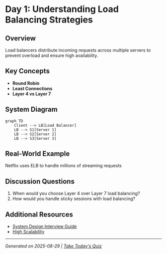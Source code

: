 # Day 1: Understanding Load Balancing Strategies

## Overview
Load balancers distribute incoming requests across multiple servers to prevent overload and ensure high availability.

## Key Concepts
- **Round Robin**
- **Least Connections**
- **Layer 4 vs Layer 7**

## System Diagram
```mermaid
graph TD
    Client --> LB[Load Balancer]
    LB --> S1[Server 1]
    LB --> S2[Server 2]
    LB --> S3[Server 3]
```

## Real-World Example
Netflix uses ELB to handle millions of streaming requests

## Discussion Questions
1. When would you choose Layer 4 over Layer 7 load balancing?
2. How would you handle sticky sessions with load balancing?

## Additional Resources
- [System Design Interview Guide](https://github.com/donnemartin/system-design-primer)
- [High Scalability](http://highscalability.com/)

---
*Generated on 2025-08-29 | [Take Today's Quiz](../docs/quiz-2025-08-29.html)*
